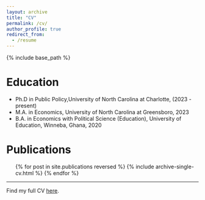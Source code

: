 ```yaml
---
layout: archive
title: "CV"
permalink: /cv/
author_profile: true
redirect_from:
  - /resume
---
```


{% include base_path %}

Education
======
* Ph.D in Public Policy,University of North Carolina at Charlotte, (2023 - present)
* M.A. in Economics, University of North Carolina at Greensboro, 2023
* B.A. in Economics with Political Science (Education), University of Education, Winneba, Ghana, 2020


Publications
======
  <ul>{% for post in site.publications reversed %}
    {% include archive-single-cv.html %}
  {% endfor %}</ul>
  
---


Find my full CV [here](/files/12-4-2024_konyinacv.pdf).